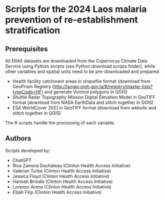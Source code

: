 # Scripts for the 2024 Laos malaria prevention of re-establishment stratification

## Prerequisites
All ERA5 datasets are downloaded from the Copernicus Climate Data Service using Python scripts (see Python download scripts folder), while other variables and spatial units need to be pre-downloaded and prepared.

- Health facility catchment areas in shapefile format (download from GeoPrism Registry (http://laogpr.moh.gov.la/#/registry/master-lists?typeCode=HF) and generate Voronoi polygons in QGIS)
- Shuttle Radar Topography Mission Digital Elevation Model in GeoTIFF format (download from NASA EarthData and stitch together in QGIS)
- ESA WorldCover 2021 in GeoTIFF format (download from website and stitch together in QGIS)

The R scripts handle the processing of each variable.

## Authors
Scripts developed by:
- ChatGPT
- Rica Zamora Duchateau (Clinton Health Access Initiative)
- Valérian Turbé (Clinton Health Access Initiative)
- Jessica Floyd (Clinton Health Access Initiative)
- Hannah Brindle (Clinton Health Access Initiative)
- Lorenzo Arena (Clinton Health Access Initiative)
- Elijah Filip (Clinton Health Access Initiative)
